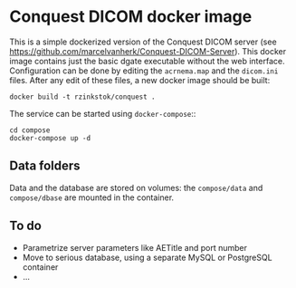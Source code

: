 # Conquest DICOM docker image

This is a simple dockerized version of the Conquest DICOM server (see https://github.com/marcelvanherk/Conquest-DICOM-Server). 
This docker image contains just the basic dgate executable without the web interface.
Configuration can be done by editing the `acrnema.map` and the `dicom.ini` files. After any edit of these
files, a new docker image should be built:

```
docker build -t rzinkstok/conquest .
```

The service can be started using `docker-compose`::

```
cd compose
docker-compose up -d
```

## Data folders

Data and the database are stored on volumes: the `compose/data` and `compose/dbase` are mounted in the container.

## To do

- Parametrize server parameters like AETitle and port number
- Move to serious database, using a separate MySQL or PostgreSQL container
- ...
